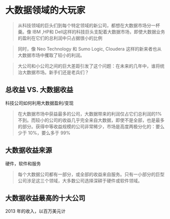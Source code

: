 # 大数据领域的大玩家

> 从科技领域的巨头们到每个特定领域的新公司，都想在大数据市场分一杯羹。像 IBM ,HP和 Dell这样的科技巨头支配着大数据市场，即使大数据业务的盈利在它们的总利润中只占据很小的比例

> 同时，像 Neo Technology 和 Sumo Logic, Cloudera 这样的新来者也从大数据市场中攫取了较小的利润。

> 大公司和小公司之间的巨大差距引发了这个问题：在未来的几年中，谁将统治大数据市场。新手们还是老兵们？

## 总收益 VS. 大数据收益

科技公司如何利用大数据盈利/变现

> 在大数据市场中获益最多的公司，大数据带来的利润仅占它们总利润的1%不到。而较小的公司的收益几乎完全来自大数据，即使不是全部，也是最多的部分。获得中等收益规模的公司非常稀少，市场是高度两极分化的：要么少于 10%，要么多于 99%

## 大数据收益来源

硬件，软件和服务

> 每个大数据公司都有一部分，或全部的收益来自服务。只有一小部分的巨型公司涉足这三个领域，大多数公司选择深耕于硬件或软件领域。

## 大数据收益最高的十大公司

2013 年的收入，以百万美元计

> 

